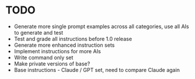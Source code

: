 # TODO

- Generate more single prompt examples across all categories, use all AIs to generate and test
- Test and grade all instructions before 1.0 release
- Generate more enhanced instruction sets
- Implement instructions for more AIs
- Write command only set
- Make private versions of base?
- Base instructions - Claude / GPT set, need to compare Claude again
